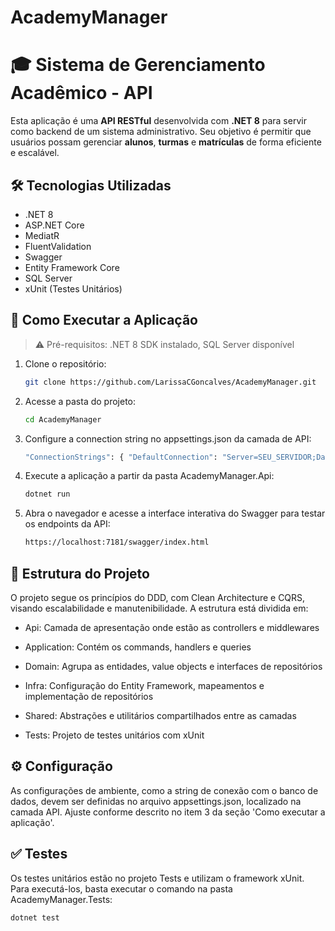 # AcademyManager
# 🎓 Sistema de Gerenciamento Acadêmico - API

Esta aplicação é uma **API RESTful** desenvolvida com **.NET 8** para servir como backend de um sistema administrativo. Seu objetivo é permitir que usuários possam gerenciar **alunos**, **turmas** e **matrículas** de forma eficiente e escalável.

## 🛠️ Tecnologias Utilizadas

- .NET 8
- ASP.NET Core
- MediatR
- FluentValidation
- Swagger
- Entity Framework Core
- SQL Server
- xUnit (Testes Unitários)

## 🚀 Como Executar a Aplicação

> ⚠️ Pré-requisitos: .NET 8 SDK instalado, SQL Server disponível

1. Clone o repositório:
   ```bash
   git clone https://github.com/LarissaCGoncalves/AcademyManager.git
   
2. Acesse a pasta do projeto:
   ```bash
   cd AcademyManager

4. Configure a connection string no appsettings.json da camada de API:
    ```bash
   "ConnectionStrings": { "DefaultConnection": "Server=SEU_SERVIDOR;Database=AcademyDB;Trusted_Connection=True;" }

6. Execute a aplicação a partir da pasta AcademyManager.Api:
    ```bash
    dotnet run

7. Abra o navegador e acesse a interface interativa do Swagger para testar os endpoints da API:
    ```bash
    https://localhost:7181/swagger/index.html

## 📂 Estrutura do Projeto
O projeto segue os princípios do DDD, com Clean Architecture e CQRS, visando escalabilidade e manutenibilidade. A estrutura está dividida em:

* Api: Camada de apresentação onde estão as controllers e middlewares

* Application: Contém os commands, handlers e queries

* Domain: Agrupa as entidades, value objects e interfaces de repositórios

* Infra: Configuração do Entity Framework, mapeamentos e implementação de repositórios

* Shared: Abstrações e utilitários compartilhados entre as camadas

* Tests: Projeto de testes unitários com xUnit

## ⚙️ Configuração
As configurações de ambiente, como a string de conexão com o banco de dados, devem ser definidas no arquivo appsettings.json, localizado na camada API. Ajuste conforme descrito no item 3 da seção 'Como executar a aplicação'.

## ✅ Testes
Os testes unitários estão no projeto Tests e utilizam o framework xUnit. Para executá-los, basta executar o comando na pasta AcademyManager.Tests:
```bash
dotnet test



